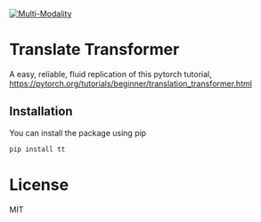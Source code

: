 [![Multi-Modality](agorabanner.png)](https://discord.gg/qUtxnK2NMf)

# Translate Transformer
A easy, reliable, fluid replication of this pytorch tutorial,
https://pytorch.org/tutorials/beginner/translation_transformer.html

## Installation

You can install the package using pip

```bash
pip install tt
```


# License
MIT



